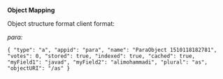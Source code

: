 **Object Mapping**

Object structure format client format:

_para:_

`{
  "type": "a",
  "appid": "para",
  "name": "ParaObject 1510118182781",
  "votes": 0,
  "stored": true,
  "indexed": true,
  "cached": true,
  "myField1": "javad",
  "myField2": "alimohammadi",
  "plural": "as",
  "objectURI": "/as"
}`
